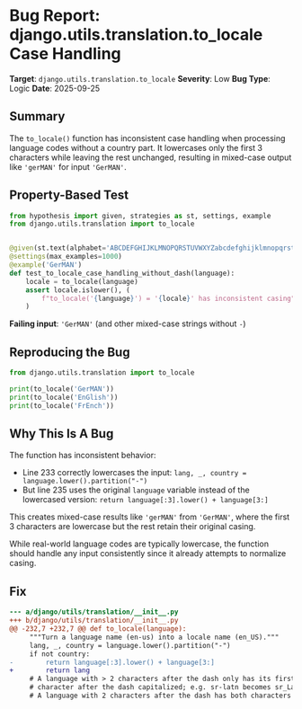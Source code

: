# Bug Report: django.utils.translation.to_locale Case Handling

**Target**: `django.utils.translation.to_locale`
**Severity**: Low
**Bug Type**: Logic
**Date**: 2025-09-25

## Summary

The `to_locale()` function has inconsistent case handling when processing language codes without a country part. It lowercases only the first 3 characters while leaving the rest unchanged, resulting in mixed-case output like `'gerMAN'` for input `'GerMAN'`.

## Property-Based Test

```python
from hypothesis import given, strategies as st, settings, example
from django.utils.translation import to_locale


@given(st.text(alphabet='ABCDEFGHIJKLMNOPQRSTUVWXYZabcdefghijklmnopqrstuvwxyz', min_size=4, max_size=10))
@settings(max_examples=1000)
@example('GerMAN')
def test_to_locale_case_handling_without_dash(language):
    locale = to_locale(language)
    assert locale.islower(), (
        f"to_locale('{language}') = '{locale}' has inconsistent casing"
    )
```

**Failing input**: `'GerMAN'` (and other mixed-case strings without `-`)

## Reproducing the Bug

```python
from django.utils.translation import to_locale

print(to_locale('GerMAN'))
print(to_locale('EnGlish'))
print(to_locale('FrEnch'))
```

## Why This Is A Bug

The function has inconsistent behavior:
- Line 233 correctly lowercases the input: `lang, _, country = language.lower().partition("-")`
- But line 235 uses the original `language` variable instead of the lowercased version: `return language[:3].lower() + language[3:]`

This creates mixed-case results like `'gerMAN'` from `'GerMAN'`, where the first 3 characters are lowercase but the rest retain their original casing.

While real-world language codes are typically lowercase, the function should handle any input consistently since it already attempts to normalize casing.

## Fix

```diff
--- a/django/utils/translation/__init__.py
+++ b/django/utils/translation/__init__.py
@@ -232,7 +232,7 @@ def to_locale(language):
     """Turn a language name (en-us) into a locale name (en_US)."""
     lang, _, country = language.lower().partition("-")
     if not country:
-        return language[:3].lower() + language[3:]
+        return lang
     # A language with > 2 characters after the dash only has its first
     # character after the dash capitalized; e.g. sr-latn becomes sr_Latn.
     # A language with 2 characters after the dash has both characters
```